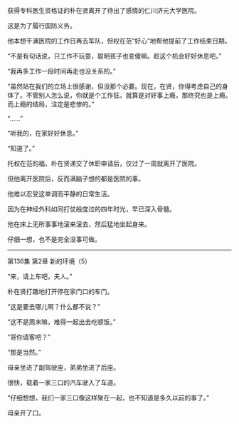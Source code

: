 获得专科医生资格证的朴在贤离开了待出了感情的仁川济元大学医院。

这是为了履行国防义务。

他本想干满医院的工作日再去军队，但权在范“好心”地帮他提前了工作结束日期。

“不是有句话说，只工作不玩耍，聪明孩子也变傻嘛。趁这个机会好好休息吧。”

“我再多工作一段时间再走也没关系的。”

“虽然站在我们的立场上很感谢，但没那个必要。现在，在贤，你得考虑自己的身体了。不管别人怎么说，你就是个工作狂。就算是对好事上瘾，那终究也是上瘾。而上瘾的结局，注定是悲惨的。”

“……”

“听我的，在家好好休息。”

“知道了。”

托权在范的福，朴在贤递交了休职申请后，仅过了一周就离开了医院。

但他离开医院后，反而满脑子想的都是医院的事。

他难以忍受这单调而平静的日常生活。

因为在神经外科如同打仗般度过的四年时光，早已深入骨髓。

他在床上无所事事地滚来滚去，然后猛地坐起身来。

仔细一想，也不是完全没事可做。

***

第136集 第2章 新的环境（5）

“来，请上车吧，夫人。”

朴在贤打趣地打开停在家门口的车门。

“这是要去哪儿啊？什么都不说？”

“这不是周末嘛，难得一起出去吃顿饭。”

“哥你请客吧？”

“那是当然。”

母亲坐进了副驾驶座，弟弟坐进了后座。

很快，载着一家三口的汽车驶入了车道。

“仔细想想，我们一家三口像这样聚在一起，也不知道是多久以前的事了。”

母亲开了口。